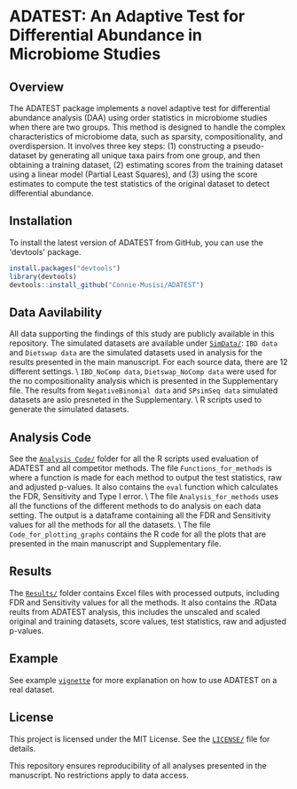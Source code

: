 # ADATEST: An Adaptive Test for Differential Abundance in Microbiome Studies
## Overview
The ADATEST package implements a novel adaptive test for differential abundance analysis (DAA) using order statistics in microbiome studies when there are two groups. This method is designed to handle the complex characteristics of microbiome data, such as sparsity, compositionality, and overdispersion. It involves three key steps: (1) constructing a pseudo-dataset by generating all unique taxa pairs from one group, and then obtaining a training dataset, (2) estimating scores from the training dataset using a linear model (Partial Least Squares), and (3) using the score estimates to compute the test statistics of the original dataset to detect differential abundance.

## Installation
To install the latest version of ADATEST from GitHub, you can use the 'devtools' package.
```r
install.packages("devtools")
library(devtools)
devtools::install_github("Connie-Musisi/ADATEST")
```

## Data Aavilability
All data supporting the findings of this study are publicly available in this repository. The simulated datasets are available under [`SimData/`](./SimData):
  `IBD data` and `Dietswap data` are the simulated datasets used in analysis for the results presented in the main manuscript. For each source data, there are 12 different settings. \\
  `IBD_NoComp data`, `Dietswap_NoComp data` were used for the no compositionality analysis which is presented in the Supplementary file. The results from `NegativeBinomial data` and `SPsimSeq data` simulated datasets are aslo presneted in the Supplementary. \\
   R scripts used to generate the simulated datasets.

## Analysis Code 
  See the [`Analysis Code/`](./AnalysisCode) folder for all the R scripts used evaluation of ADATEST and all competitor methods.
  The file `Functions_for_methods` is where a function is made for each method to output the test statistics, raw and adjusted p-values. It also contains the `eval` function which calculates the FDR, Sensitivity and Type I error. \\
  The file `Analysis_for_methods` uses all the functions of the different methods to do analysis on each data setting. The output is a dataframe containing all the FDR and Sensitivity values for all the methods for all the datasets. \\
  The file `Code_for_plotting_graphs` contains the R code for all the plots that are presented in the main manuscript and Supplementary file.
  
## Results  
  The [`Results/`](./Results) folder contains Excel files with processed outputs, including FDR and Sensitivity values for all the methods.
  It also contains the .RData reults from ADATEST analysis, this includes the unscaled and scaled original and training datasets, score values, test statistics, raw and adjusted p-values.

## Example
See example [`vignette`](./vignettes/Example.Rmd) for more explanation on how to use ADATEST on a real dataset.

## License
This project is licensed under the MIT License. See the [`LICENSE/`](./LICENSE) file for details.



This repository ensures reproducibility of all analyses presented in the manuscript. No restrictions apply to data access.

